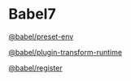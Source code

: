 # Babel7

[@babel/preset-env](./babel-preset-env/readme.md)

[@babel/plugin-transform-runtime](./babel-plugin-transform-runtime/readme.md)

[@babel/register](./babel-register/readme.md)